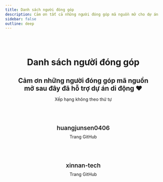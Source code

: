 ```yaml
---
title: Danh sách người đóng góp
description: Cảm ơn tất cả những người đóng góp mã nguồn mở cho dự án
sidebar: false
outline: deep
---
```


<div class="contributors-page">

# Danh sách người đóng góp

<div class="header-content">
  <h2>Cảm ơn những người đóng góp mã nguồn mở sau đây đã hỗ trợ dự án di động ❤️</h2>
  <p>Xếp hạng không theo thứ tự</p>
</div>

<div class="contributors-list">

  <div class="contributor-card">
    <div class="contributor-name">huangjunsen0406</div>
    <div class="contributor-link"><a href="https://github.com/huangjunsen0406" target="_blank">Trang GitHub</a></div>
  </div>
  
  <div class="contributor-card">
    <div class="contributor-name">xinnan-tech</div>
    <div class="contributor-link"><a href="https://github.com/xinnan-tech" target="_blank">Trang GitHub</a></div>
  </div>

</div>

</div>

<style>
.contributors-page {
  max-width: 900px;
  margin: 0 auto;
  padding: 2rem 1.5rem;
}

.contributors-page h1 {
  text-align: center;
  margin-bottom: 1rem;
}

.header-content {
  text-align: center;
  margin-bottom: 3rem;
}

.header-content h2 {
  color: var(--vp-c-brand);
  margin-bottom: 0.5rem;
}

.contributors-list {
  display: grid;
  grid-template-columns: repeat(auto-fill, minmax(250px, 1fr));
  gap: 1.5rem;
  margin-bottom: 3rem;
}

.contributor-card {
  border: 1px solid var(--vp-c-divider);
  border-radius: 8px;
  padding: 1.5rem;
  transition: all 0.3s ease;
  text-align: center;
}

.contributor-card:hover {
  transform: translateY(-5px);
  box-shadow: 0 5px 15px rgba(0, 0, 0, 0.1);
}

.contributor-name {
  font-size: 1.2rem;
  font-weight: 600;
  margin-bottom: 0.5rem;
}

.contributor-description {
  color: var(--vp-c-text-2);
  font-size: 0.9rem;
  margin-bottom: 0.75rem;
}

.contributor-link a {
  color: var(--vp-c-brand);
  text-decoration: none;
}

.contributor-link a:hover {
  text-decoration: underline;
}

@media (max-width: 768px) {
  .contributors-list {
    grid-template-columns: 1fr;
  }
}
</style>